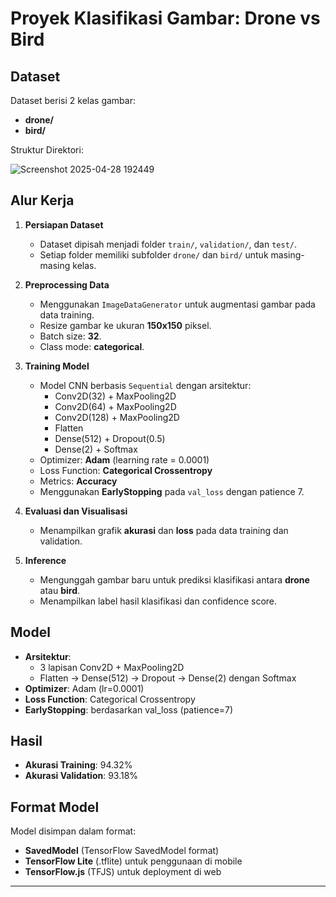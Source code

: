 # Proyek Klasifikasi Gambar: Drone vs Bird

## Dataset
Dataset berisi 2 kelas gambar:
- **drone/**
- **bird/**

Struktur Direktori:

![Screenshot 2025-04-28 192449](https://github.com/user-attachments/assets/495f0df2-0ec2-4eb3-95f3-e5302947b365)


## Alur Kerja

1. **Persiapan Dataset**  
   - Dataset dipisah menjadi folder `train/`, `validation/`, dan `test/`.
   - Setiap folder memiliki subfolder `drone/` dan `bird/` untuk masing-masing kelas.

2. **Preprocessing Data**  
   - Menggunakan `ImageDataGenerator` untuk augmentasi gambar pada data training.
   - Resize gambar ke ukuran **150x150** piksel.
   - Batch size: **32**.
   - Class mode: **categorical**.

3. **Training Model**  
   - Model CNN berbasis `Sequential` dengan arsitektur:
     - Conv2D(32) + MaxPooling2D
     - Conv2D(64) + MaxPooling2D
     - Conv2D(128) + MaxPooling2D
     - Flatten
     - Dense(512) + Dropout(0.5)
     - Dense(2) + Softmax
   - Optimizer: **Adam** (learning rate = 0.0001)
   - Loss Function: **Categorical Crossentropy**
   - Metrics: **Accuracy**
   - Menggunakan **EarlyStopping** pada `val_loss` dengan patience 7.

4. **Evaluasi dan Visualisasi**  
   - Menampilkan grafik **akurasi** dan **loss** pada data training dan validation.

5. **Inference**  
   - Mengunggah gambar baru untuk prediksi klasifikasi antara **drone** atau **bird**.
   - Menampilkan label hasil klasifikasi dan confidence score.

## Model

- **Arsitektur**:
  - 3 lapisan Conv2D + MaxPooling2D
  - Flatten → Dense(512) → Dropout → Dense(2) dengan Softmax
- **Optimizer**: Adam (lr=0.0001)
- **Loss Function**: Categorical Crossentropy
- **EarlyStopping**: berdasarkan val_loss (patience=7)

## Hasil

- **Akurasi Training**: 94.32%
- **Akurasi Validation**: 93.18%

## Format Model

Model disimpan dalam format:
- **SavedModel** (TensorFlow SavedModel format)
- **TensorFlow Lite** (.tflite) untuk penggunaan di mobile
- **TensorFlow.js** (TFJS) untuk deployment di web

---

